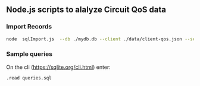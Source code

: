 ## Node.js scripts to alalyze Circuit QoS data

### Import Records
```bash
node  sqlImport.js  --db ./mydb.db --client ./data/client-qos.json --server ./data/server-qos.json --session ./data/cha/sessions.json --clean
```
### Sample queries
On the cli (https://sqlite.org/cli.html) enter:

```bash
.read queries.sql
```
